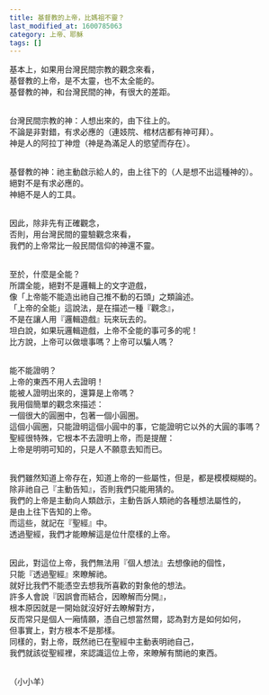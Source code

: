 ```yaml
---
title: 基督教的上帝，比媽祖不靈？
last_modified_at: 1600785063
category: 上帝、耶穌
tags: []
---
```


<p>基本上，如果用台灣民間宗教的觀念來看，<br/>
基督教的上帝，是不太靈，也不太全能的。<br/>
基督教的神，和台灣民間的神，有很大的差距。</p>
<p><br/>
台灣民間宗教的神：人想出來的，由下往上的。<br/>
不論是非對錯，有求必應的（連妓院、棺材店都有神可拜）。<br/>
神是人的阿拉丁神燈（神是為滿足人的慾望而存在）。</p>
<p><br/>
基督教的神：祂主動啟示給人的，由上往下的（人是想不出這種神的）。<br/>
絕對不是有求必應的。<br/>
神絕不是人的工具。</p>
<p><br/>
因此，除非先有正確觀念，<br/>
否則，用台灣民間的靈驗觀念來看，<br/>
我們的上帝常比一般民間信仰的神還不靈。</p>
<p><br/>
至於，什麼是全能？<br/>
所謂全能，絕對不是邏輯上的文字遊戲，<br/>
像「上帝能不能造出祂自己推不動的石頭」之類論述。<br/>
「上帝的全能」這說法，是在描述一種『觀念』，<br/>
不是在讓人用『邏輯遊戲』玩來玩去的。<br/>
坦白說，如果玩邏輯遊戲，上帝不全能的事可多的呢！<br/>
比方說，上帝可以做壞事嗎？上帝可以騙人嗎？</p>
<p><br/>
能不能證明？<br/>
上帝的東西不用人去證明！<br/>
能被人證明出來的，還算是上帝嗎？<br/>
我用個簡單的觀念來描述：<br/>
一個很大的圓圈中，包著一個小圓圈。<br/>
這個小圓圈，只能證明這個小圓中的事，它能證明它以外的大圓的事嗎？<br/>
聖經很特殊，它根本不去證明上帝，而是提醒：<br/>
上帝是明明可知的，只是人不願意去知而已。</p>
<p><br/>
我們雖然知道上帝存在，知道上帝的一些屬性，但是，都是模模糊糊的。<br/>
除非祂自己『主動告知』，否則我們只能用猜的。<br/>
我們的上帝是主動向人類啟示，主動告訴人類祂的各種想法屬性的，<br/>
是由上往下告知的上帝。<br/>
而這些，就記在『聖經』中。<br/>
透過聖經，我們才能瞭解這是位什麼樣的上帝。</p>
<p><br/>
因此，對這位上帝，我們無法用『個人想法』去想像祂的個性，<br/>
只能『透過聖經』來瞭解祂。<br/>
就好比我們不能憑空去想我所喜歡的對象他的想法。<br/>
許多人會說『因誤會而結合，因瞭解而分開』，<br/>
根本原因就是一開始就沒好好去瞭解對方，<br/>
反而常只是個人一廂情願，憑自己想當然爾，認為對方是如何如何，<br/>
但事實上，對方根本不是那樣。<br/>
同樣的，對上帝，既然祂已在聖經中主動表明祂自己，<br/>
我們就該從聖經裡，來認識這位上帝，來瞭解有關祂的東西。</p>
<p><br/>
（小小羊）</p>
